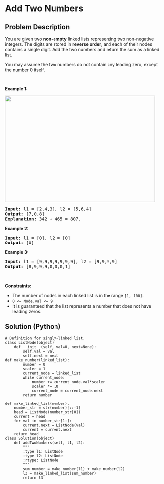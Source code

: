 # Add Two Numbers

## Problem Description
<p>You are given two <strong>non-empty</strong> linked lists representing two non-negative integers. The digits are stored in <strong>reverse order</strong>, and each of their nodes contains a single digit. Add the two numbers and return the sum&nbsp;as a linked list.</p>

<p>You may assume the two numbers do not contain any leading zero, except the number 0 itself.</p>

<p>&nbsp;</p>
<p><strong class="example">Example 1:</strong></p>
<img alt="" src="https://assets.leetcode.com/uploads/2020/10/02/addtwonumber1.jpg" style="width: 483px; height: 342px;" />
<pre>
<strong>Input:</strong> l1 = [2,4,3], l2 = [5,6,4]
<strong>Output:</strong> [7,0,8]
<strong>Explanation:</strong> 342 + 465 = 807.
</pre>

<p><strong class="example">Example 2:</strong></p>

<pre>
<strong>Input:</strong> l1 = [0], l2 = [0]
<strong>Output:</strong> [0]
</pre>

<p><strong class="example">Example 3:</strong></p>

<pre>
<strong>Input:</strong> l1 = [9,9,9,9,9,9,9], l2 = [9,9,9,9]
<strong>Output:</strong> [8,9,9,9,0,0,0,1]
</pre>

<p>&nbsp;</p>
<p><strong>Constraints:</strong></p>

<ul>
	<li>The number of nodes in each linked list is in the range <code>[1, 100]</code>.</li>
	<li><code>0 &lt;= Node.val &lt;= 9</code></li>
	<li>It is guaranteed that the list represents a number that does not have leading zeros.</li>
</ul>

## Solution (Python)
```Python)
# Definition for singly-linked list.
class ListNode(object):
    def __init__(self, val=0, next=None):
        self.val = val
        self.next = next
def make_number(linked_list):
        number = 0
        scaler = 1
        current_node = linked_list
        while current_node:
            number += current_node.val*scaler
            scaler *= 10
            current_node = current_node.next
        return number
    
def make_linked_list(number):
    number_str = str(number)[::-1]
    head = ListNode(number_str[0])
    current = head
    for val in number_str[1:]:
        current.next = ListNode(val)
        current = current.next
    return head
class Solution(object):
    def addTwoNumbers(self, l1, l2):
        """
        :type l1: ListNode
        :type l2: ListNode
        :rtype: ListNode
        """
        sum_number = make_number(l1) + make_number(l2)
        l3 = make_linked_list(sum_number)
        return l3
        
```
